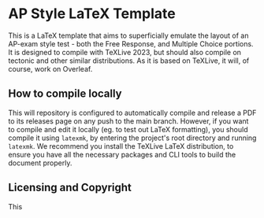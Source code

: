 # AP Style LaTeX Template

This is a LaTeX template that aims to superficially emulate the layout of an AP-exam style test - both the Free
Response, and Multiple Choice portions. It is designed to compile with TeXLive 2023, but should also compile
on tectonic and other similar distributions. As it is based on TeXLive, it will, of course, work on Overleaf.

## How to compile locally

This will repository is configured to automatically compile and release a PDF to its releases page on any push to the main branch. However, if you
want to compile and edit it locally (eg. to test out LaTeX formatting), you should compile it using `latexmk`, by entering the project's root directory
and running `latexmk`. We recommend you install the TeXLive LaTeX distribution, to ensure you have all the necessary packages and CLI tools to build the
document properly.

## Licensing and Copyright

This
